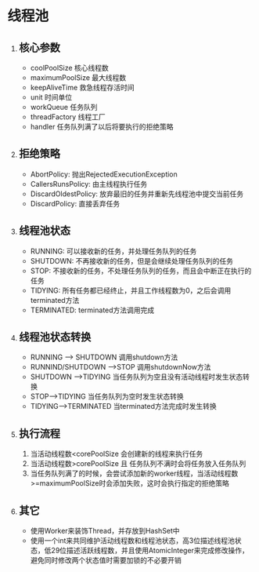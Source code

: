 # 线程池

1. ## 核心参数

   - coolPoolSize 核心线程数
   - maximumPoolSize 最大线程数
   - keepAliveTime 救急线程存活时间
   - unit 时间单位
   - workQueue 任务队列
   - threadFactory 线程工厂
   - handler 任务队列满了以后将要执行的拒绝策略

2. ## 拒绝策略

   - AbortPolicy: 抛出RejectedExecutionException
   - CallersRunsPolicy: 由主线程执行任务
   - DiscardOldestPolicy: 放弃最旧的任务并重新先线程池中提交当前任务
   - DiscardPolicy: 直接丢弃任务

3. ## 线程池状态

   - RUNNING: 可以接收新的任务，并处理任务队列的任务
   - SHUTDOWN: 不再接收新的任务，但是会继续处理任务队列的任务
   - STOP: 不接收新的任务，不处理任务队列的任务，而且会中断正在执行的任务
   - TIDYING: 所有任务都已经终止，并且工作线程数为0，之后会调用terminated方法
   - TERMINATED: terminated方法调用完成

4. ## 线程池状态转换

   - RUNNING --> SHUTDOWN  调用shutdown方法
   - RUNNIND/SHUTDOWN -->STOP 调用shutdownNow方法
   - SHUTDOWN -->TIDYING 当任务队列为空且没有活动线程时发生状态转换
   - STOP-->TIDYING 当任务队列为空时发生状态转换
   - TIDYING-->TERMINATED 当terminated方法完成时发生转换

5. ## 执行流程

   1. 当活动线程数<corePoolSize 会创建新的线程来执行任务
   2. 当活动线程数>corePoolSize 且 任务队列不满时会将任务放入任务队列
   3. 当任务队列满了的时候，会尝试添加新的worker线程，当活动线程数>=maximumPoolSize时会添加失败，这时会执行指定的拒绝策略

6. ## 其它

   - 使用Worker来装饰Thread，并存放到HashSet中
   - 使用一个int来共同维护活动线程数和线程池状态，高3位描述线程池状态，低29位描述活跃线程数，并且使用AtomicInteger来完成修改操作，避免同时修改两个状态值时需要加锁的不必要开销